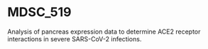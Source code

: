 # MDSC_519

Analysis of pancreas expression data to determine ACE2 receptor interactions in severe SARS-CoV-2 infections. 
